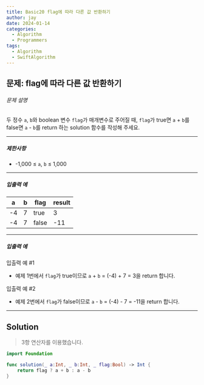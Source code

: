 ```yaml
---
title: Basic20 flag에 따라 다른 값 반환하기
author: jay
date: 2024-01-14
categories:
  - Algorithm
  - Programmers
tags:
  - Algorithm
  - SwiftAlgorithm
---
```

## 문제: flag에 따라 다른 값 반환하기
###### 문제 설명

두 정수 `a`, `b`와 boolean 변수 `flag`가 매개변수로 주어질 때, `flag`가 true면 `a` + `b`를 false면 `a` - `b`를 return 하는 solution 함수를 작성해 주세요.

---

##### 제한사항

- -1,000 ≤ `a`, `b` ≤ 1,000

---

##### 입출력 예

|a|b|flag|result|
|---|---|---|---|
|-4|7|true|3|
|-4|7|false|-11|

---

##### 입출력 예

입출력 예 #1

- 예제 1번에서 `flag`가 true이므로 `a` + `b` = (-4) + 7 = 3을 return 합니다.

입출력 예 #2

- 예제 2번에서 `flag`가 false이므로 `a` - `b` = (-4) - 7 = -11을 return 합니다.

---

## Solution

> 3항 연산자를 이용했습니다.

```swift
import Foundation

func solution(_ a:Int, _ b:Int, _ flag:Bool) -> Int {
    return flag ? a + b : a - b
}
```